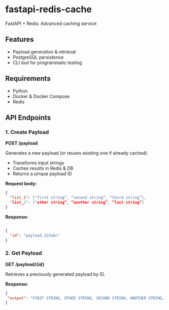 # fastapi-redis-cache
FastAPI + Redis: Advanced caching service

## Features
- Payload generation & retrieval
- PostgreSQL persistence
- CLI tool for programmatic testing

## Requirements
- Python
- Docker & Docker Compose
- Redis

 ## API Endpoints

 ### 1. Create Payload
 **POST /payload**

 Generates a new payload (or reuses existing one if already cached).
 - Transforms input strings
 - Caches results in Redis & DB
 - Returns a uinque payload ID

**Request body:**
```json
{
  "list_1": ["first string”, “second string”, “third string”],
  "list_2": ["other string”, “another string”, “last string”]
}
```
**Response:**
```json

{
  "id": "payload_123abc"
}
```

### 2. Get Payload
 **GET /payload/{id}**

 Retrieves a previously generated payload by ID.

 **Response:**
 ```json
{
  "output": "FIRST STRING, OTHER STRING, SECOND STRING, ANOTHER STRING, THIRD STRING, LAST STRING"
}
```


 
